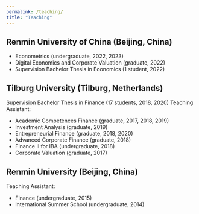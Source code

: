 ```yaml
---
permalink: /teaching/
title: "Teaching"
---
```


## Renmin University of China (Beijing, China)
- Econometrics (undergraduate, 2022, 2023)
- Digital Economics and Corporate Valuation (graduate, 2022)
- Supervision Bachelor Thesis in Economics (1 student, 2022)     

## Tilburg University (Tilburg, Netherlands)
Supervision Bachelor Thesis in Finance (17 students,  2018, 2020)
Teaching Assistant:
- Academic Competences Finance (graduate, 2017, 2018, 2019)
- Investment Analysis (graduate, 2019)
- Entrepreneurial Finance (graduate, 2018, 2020)
- Advanced Corporate Finance (graduate, 2018)
- Finance II for IBA (undergraduate, 2018) 
- Corporate Valuation (graduate, 2017)
  
## Renmin University (Beijing, China)
Teaching Assistant:
- Finance (undergraduate, 2015)
- International Summer School (undergraduate, 2014)

   
